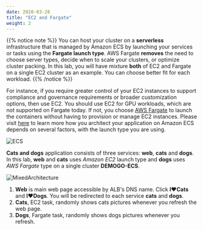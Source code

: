```yaml
---
date: 2020-03-28
title: "EC2 and Fargate"
weight: 2
---
```


{{% notice note %}}
You can host your cluster on a **serverless** infrastructure that is managed by Amazon ECS by launching your services or tasks using the **Fargate launch type**. AWS Fargate **removes** the need to choose server types, decide when to scale your clusters, or optimize cluster packing.  In this lab, you will have mixture **both** of EC2 and Fargate on a single EC2 cluster as an example. You can choose better fit for each workload. 
{{% /notice %}}

For instance, if you require greater control of your EC2 instances to support compliance and governance requirements or broader customization options, then use EC2. You should use EC2 for GPU workloads, which are not supported on Fargate today. If not, you choose [AWS Fargate](https://docs.aws.amazon.com/ko_kr/AmazonECS/latest/developerguide/AWS_Fargate.html) to launch the containers without having to provision or manage EC2 instances. Please visit [here](https://docs.aws.amazon.com/ko_kr/AmazonECS/latest/developerguide/application_architecture.html) to learn more how you architect your application on Amazon ECS depends on several factors, with the launch type you are using. 

![ECS](/images/intro/ec2fargate.svg)


**Cats and dogs** application consists of three services: **web**, **cats** and **dogs**. In this lab, **web** and **cats** uses *Amazon EC2* launch type and **dogs** uses *AWS Fargate* type on a single cluster **DEMOGO-ECS**.   

![MixedArchitecture](/images/intro/mixed_architecture.svg)

1. **Web** is main web page accessible by ALB's DNS name. Click **I♥Cats** and **I♥Dogs**. You will be redirected to each service **cats** and **dogs**.
2. **Cats**, EC2 task, randomly shows cats pictures whenever you refresh the web page.
3. **Dogs**, Fargate task, randomly shows dogs pictures whenever you refresh.